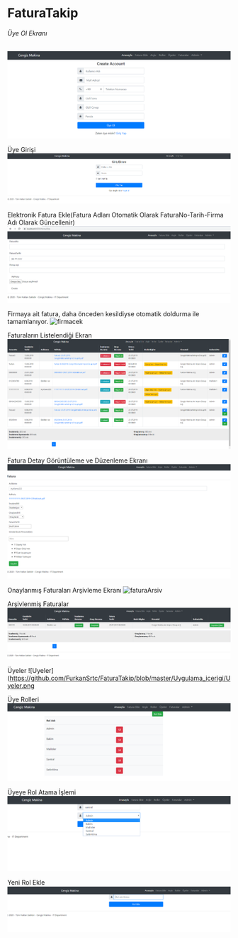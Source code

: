 # FaturaTakip


###### Üye Ol Ekranı
![login](https://github.com/FurkanSrtc/FaturaTakip/blob/master/Uygulama_icerigi/Screenshot_1.png)

Üye Girişi
![giris](https://github.com/FurkanSrtc/FaturaTakip/blob/master/Uygulama_icerigi/Screenshot_2.png)

Elektronik Fatura Ekle(Fatura Adları Otomatik Olarak FaturaNo-Tarih-Firma Adı Olarak Güncellenir)
![FaturaEkle](https://github.com/FurkanSrtc/FaturaTakip/blob/master/Uygulama_icerigi/Screenshot_3.png)

Firmaya ait fatura, daha önceden kesildiyse otomatik doldurma ile tamamlanıyor.
![firmacek](https://github.com/FurkanSrtc/FaturaTakip/blob/master/Uygulama_icerigi/Firma%20%C3%87ekme.png)


Faturaların Listelendiği Ekran
![Faturalar](https://github.com/FurkanSrtc/FaturaTakip/blob/master/Uygulama_icerigi/Faturalar.png)

Fatura Detay Görüntüleme ve Düzenleme Ekranı
![faturadetay](https://github.com/FurkanSrtc/FaturaTakip/blob/master/Uygulama_icerigi/FaturaDetay.png)

Onaylanmış Faturaları Arşivleme Ekranı
![faturaArsiv](https://github.com/FurkanSrtc/FaturaTakip/blob/master/Uygulama_icerigi/FaturaAr%C5%9Fiv.png)

Arşivlenmiş Faturalar
![Arsiv](https://github.com/FurkanSrtc/FaturaTakip/blob/master/Uygulama_icerigi/Arsiv.png)

Üyeler
![Uyeler](https://github.com/FurkanSrtc/FaturaTakip/blob/master/Uygulama_icerigi/Uyeler.png

Üye Rolleri
![Roller](https://github.com/FurkanSrtc/FaturaTakip/blob/master/Uygulama_icerigi/Roller.png)

Üyeye Rol Atama İşlemi
![Rolata](https://github.com/FurkanSrtc/FaturaTakip/blob/master/Uygulama_icerigi/RolAta.png)

Yeni Rol Ekle
![RolEkle](https://github.com/FurkanSrtc/FaturaTakip/blob/master/Uygulama_icerigi/Rolekle.png)

